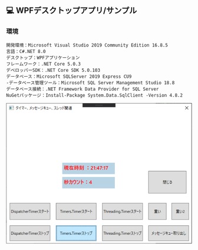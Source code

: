 ﻿## :computer: WPFデスクトップアプリ/サンプル  

### 環境

```
開発環境：Microsoft Visual Studio 2019 Community Edition 16.8.5  
言語：C#.NET 8.0  
デスクトップ：WPFアプリケーション
フレームワーク：.NET Core 5.0.3
デベロッパーSDK：.NET Core SDK 5.0.103  
データベース：Microsoft SQLServer 2019 Express CU9  
-データベース管理ツール：Microsoft SQL Server Management Studio 18.8  
データベース接続：.NET Framework Data Provider for SQL Server  
NuGetパッケージ：Install-Package System.Data.SqlClient -Version 4.8.2  
```

![Img](ReadmeImg.png)  